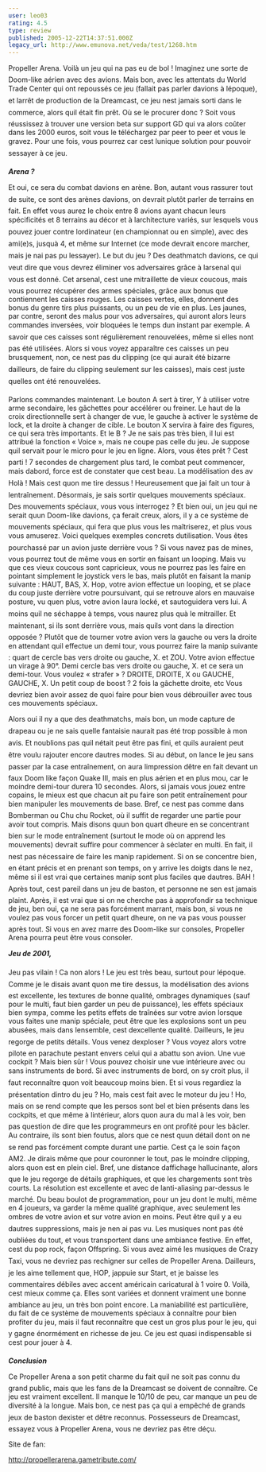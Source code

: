 ```yaml
---
user: leo03
rating: 4.5
type: review
published: 2005-12-22T14:37:51.000Z
legacy_url: http://www.emunova.net/veda/test/1268.htm
---
```

Propeller Arena. Voilà un jeu qui na pas eu de bol ! Imaginez une sorte de Doom-like aérien avec des avions. Mais bon, avec les attentats du World Trade Center qui ont repoussés ce jeu (fallait pas parler davions à lépoque), et larrêt de production de la Dreamcast, ce jeu nest jamais sorti dans le commerce, alors quil était fin prêt. Où se le procurer donc ? Soit vous réussissez à trouver une version beta sur support GD qui va alors coûter dans les 2000 euros, soit vous le téléchargez par peer to peer et vous le gravez. Pour une fois, vous pourrez car cest lunique solution pour pouvoir sessayer à ce jeu.  

  

_**Arena ?**_  

  

Et oui, ce sera du combat davions en arène. Bon, autant vous rassurer tout de suite, ce sont des arènes davions, on devrait plutôt parler de terrains en fait. En effet vous aurez le choix entre 8 avions ayant chacun leurs spécificités et 8 terrains au décor et à larchitecture variés, sur lesquels vous pouvez jouer contre lordinateur (en championnat ou en simple), avec des ami(e)s, jusquà 4, et même sur Internet (ce mode devrait encore marcher, mais je nai pas pu lessayer). Le but du jeu ? Des deathmatch davions, ce qui veut dire que vous devrez éliminer vos adversaires grâce à larsenal qui vous est donné. Cet arsenal, cest une mitraillette de vieux coucous, mais vous pourrez récupérer des armes spéciales, grâce aux bonus que contiennent les caisses rouges. Les caisses vertes, elles, donnent des bonus du genre tirs plus puissants, ou un peu de vie en plus. Les jaunes, par contre, seront des malus pour vos adversaires, qui auront alors leurs commandes inversées, voir bloquées le temps dun instant par exemple. A savoir que ces caisses sont régulièrement renouvelées, même si elles nont pas été utilisées. Alors si vous voyez apparaître ces caisses un peu brusquement, non, ce nest pas du clipping (ce qui aurait été bizarre dailleurs, de faire du clipping seulement sur les caisses), mais cest juste quelles ont été renouvelées.  

  

Parlons commandes maintenant. Le bouton A sert à tirer, Y à utiliser votre arme secondaire, les gâchettes pour accélérer ou freiner. Le haut de la croix directionnelle sert à changer de vue, le gauche à activer le système de lock, et la droite à changer de cible. Le bouton X servira à faire des figures, ce qui sera très importants. Et le B ? Je ne sais pas très bien, il lui est attribué la fonction « Voice », mais ne coupe pas celle du jeu. Je suppose quil servait pour le micro pour le jeu en ligne. Alors, vous êtes prêt ? Cest parti ! 7 secondes de chargement plus tard, le combat peut commencer, mais dabord, force est de constater que cest beau. La modélisation des av Holà ! Mais cest quon me tire dessus ! Heureusement que jai fait un tour à lentraînement. Désormais, je sais sortir quelques mouvements spéciaux. Des mouvements spéciaux, vous vous interrogez ? Et bien oui, un jeu qui ne serait quun Doom-like davions, ça ferait creux, alors, il y a ce système de mouvements spéciaux, qui fera que plus vous les maîtriserez, et plus vous vous amuserez. Voici quelques exemples concrets dutilisation. Vous êtes pourchassé par un avion juste derrière vous ? Si vous navez pas de mines, vous pourrez tout de même vous en sortir en faisant un looping. Mais vu que ces vieux coucous sont capricieux, vous ne pourrez pas les faire en pointant simplement le joystick vers le bas, mais plutôt en faisant la manip suivante : HAUT, BAS, X. Hop, votre avion effectue un looping, et se place du coup juste derrière votre poursuivant, qui se retrouve alors en mauvaise posture, vu quen plus, votre avion laura locké, et sautoguidera vers lui. A moins quil ne séchappe à temps, vous naurez plus quà le mitrailler. Et maintenant, si ils sont derrière vous, mais quils vont dans la direction opposée ? Plutôt que de tourner votre avion vers la gauche ou vers la droite en attendant quil effectue un demi tour, vous pourrez faire la manip suivante : quart de cercle bas vers droite ou gauche, X. et ZOU. Votre avion effectue un virage à 90°. Demi cercle bas vers droite ou gauche, X. et ce sera un demi-tour. Vous voulez « strafer » ? DROITE, DROITE, X ou GAUCHE, GAUCHE, X. Un petit coup de boost ? 2 fois la gâchette droite, etc Vous devriez bien avoir assez de quoi faire pour bien vous débrouiller avec tous ces mouvements spéciaux.  

  

Alors oui il ny a que des deathmatchs, mais bon, un mode capture de drapeau ou je ne sais quelle fantaisie naurait pas été trop possible à mon avis. Et noublions pas quil nétait peut être pas fini, et quils auraient peut être voulu rajouter encore dautres modes. Si au début, on lance le jeu sans passer par la case entraînement, on aura limpression dêtre en fait devant un faux Doom like façon Quake III, mais en plus aérien et en plus mou, car le moindre demi-tour durera 10 secondes. Alors, si jamais vous jouez entre copains, le mieux est que chacun ait pu faire son petit entraînement pour bien manipuler les mouvements de base. Bref, ce nest pas comme dans Bomberman ou Chu chu Rocket, où il suffit de regarder une partie pour avoir tout compris. Mais disons quun bon quart dheure en se concentrant bien sur le mode entraînement (surtout le mode où on apprend les mouvements) devrait suffire pour commencer à séclater en multi. En fait, il nest pas nécessaire de faire les manip rapidement. Si on se concentre bien, en étant précis et en prenant son temps, on y arrive les doigts dans le nez, même si il est vrai que certaines manip sont plus faciles que dautres. BAH ! Après tout, cest pareil dans un jeu de baston, et personne ne sen est jamais plaint. Après, il est vrai que si on ne cherche pas à approfondir sa technique de jeu, ben oui, ça ne sera pas forcément marrant, mais bon, si vous ne voulez pas vous forcer un petit quart dheure, on ne va pas vous pousser après tout. Si vous en avez marre des Doom-like sur consoles, Propeller Arena pourra peut être vous consoler.  

  

_**Jeu de 2001,**_  

  

Jeu pas vilain ! Ca non alors ! Le jeu est très beau, surtout pour lépoque. Comme je le disais avant quon me tire dessus, la modélisation des avions est excellente, les textures de bonne qualité, ombrages dynamiques (sauf pour le multi, faut bien garder un peu de puissance), les effets spéciaux bien sympa, comme les petits effets de traînées sur votre avion lorsque vous faites une manip spéciale, peut être que les explosions sont un peu abusées, mais dans lensemble, cest dexcellente qualité. Dailleurs, le jeu regorge de petits détails. Vous venez dexploser ? Vous voyez alors votre pilote en parachute pestant envers celui qui a abattu son avion. Une vue cockpit ? Mais bien sûr ! Vous pouvez choisir une vue intérieure avec ou sans instruments de bord. Si avec instruments de bord, on sy croit plus, il faut reconnaître quon voit beaucoup moins bien. Et si vous regardiez la présentation dintro du jeu ? Ho, mais cest fait avec le moteur du jeu ! Ho, mais on se rend compte que les persos sont bel et bien présents dans les cockpits, et que même à lintérieur, alors quon aura du mal à les voir, ben pas question de dire que les programmeurs en ont profité pour les bâcler. Au contraire, ils sont bien foutus, alors que ce nest quun détail dont on ne se rend pas forcément compte durant une partie. Cest ça le soin façon AM2\. Je dirais même que pour couronner le tout, pas le moindre clipping, alors quon est en plein ciel. Bref, une distance daffichage hallucinante, alors que le jeu regorge de détails graphiques, et que les chargements sont très courts. La résolution est excellente et avec de lanti-aliasing par-dessus le marché. Du beau boulot de programmation, pour un jeu dont le multi, même en 4 joueurs, va garder la même qualité graphique, avec seulement les ombres de votre avion et sur votre avion en moins. Peut être quil y a eu dautres suppressions, mais je nen ai pas vu. Les musiques nont pas été oubliées du tout, et vous transportent dans une ambiance festive. En effet, cest du pop rock, façon Offspring. Si vous avez aimé les musiques de Crazy Taxi, vous ne devriez pas rechigner sur celles de Propeller Arena. Dailleurs, je les aime tellement que, HOP, jappuie sur Start, et je baisse les commentaires débiles avec accent américain caricatural à 1 voire 0\. Voilà, cest mieux comme ça. Elles sont variées et donnent vraiment une bonne ambiance au jeu, un très bon point encore. La maniabilité est particulière, du fait de ce système de mouvements spéciaux à connaître pour bien profiter du jeu, mais il faut reconnaître que cest un gros plus pour le jeu, qui y gagne énormément en richesse de jeu. Ce jeu est quasi indispensable si cest pour jouer à 4\.  

  

_**Conclusion**_  

  

Ce Propeller Arena a son petit charme du fait quil ne soit pas connu du grand public, mais que les fans de la Dreamcast se doivent de connaître. Ce jeu est vraiment excellent. Il manque le 10/10 de peu, car manque un peu de diversité à la longue. Mais bon, ce nest pas ça qui a empêché de grands jeux de baston dexister et dêtre reconnus. Possesseurs de Dreamcast, essayez vous à Propeller Arena, vous ne devriez pas être déçu.  

  

Site de fan:  

http://propellerarena.gametribute.com/